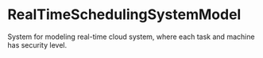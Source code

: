RealTimeSchedulingSystemModel
=============================

System for modeling real-time cloud system, where each task and machine has security level. 